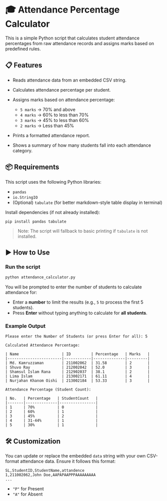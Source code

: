 # 🎓 Attendance Percentage Calculator

This is a simple Python script that calculates student attendance percentages from raw attendance records and assigns marks based on predefined rules.

## 📋 Features

* Reads attendance data from an embedded CSV string.
* Calculates attendance percentage per student.
* Assigns marks based on attendance percentage:

  * `5 marks` → 70% and above
  * `4 marks` → 60% to less than 70%
  * `3 marks` → 45% to less than 60%
  * `2 marks` → Less than 45%
* Prints a formatted attendance report.
* Shows a summary of how many students fall into each attendance category.

## 📦 Requirements

This script uses the following Python libraries:

* `pandas`
* `io.StringIO`
* (Optional) `tabulate` (for better markdown-style table display in terminal)

Install dependencies (if not already installed):

```bash
pip install pandas tabulate
```

> Note: The script will fallback to basic printing if `tabulate` is not installed.

## ▶️ How to Use

### Run the script

```bash
python attendance_calculator.py
```

You will be prompted to enter the number of students to calculate attendance for:

* Enter a **number** to limit the results (e.g., `5` to process the first 5 students).
* Press **Enter** without typing anything to calculate for **all students**.

### Example Output

```
Please enter the Number of Students (or press Enter for all): 5

Calculated Attendance Percentage:

| Name                   | ID         | Percentage   | Marks   |
|------------------------|------------|--------------|---------|
| Md. Kamruzzaman        | 211002062  | 31.58        | 2       |
| Shuvo Ray              | 212002042  | 52.0         | 3       |
| Shamsul Islam Rana     | 212902037  | 38.1         | 2       |
| Lima Islam             | 213002171  | 61.11        | 4       |
| Nurjahan Khanom Oishi  | 213002184  | 53.33        | 3       |

Attendance Percentage (Student Count):

| No.   | Percentage   | StudentCount   |
|-------|--------------|----------------|
| 1     | 70%          | 0              |
| 2     | 60%          | 1              |
| 3     | 45%          | 2              |
| 4     | 31-44%       | 1              |
| 5     | 30%          | 1              |
```



## 🛠️ Customization

You can update or replace the embedded `data` string with your own CSV-format attendance data. Ensure it follows this format:

```
SL,StudentID,StudentName,attandence
1,211002062,John Doe,AAPAPAAPPPAAAAAAAAA
...
```

* `"P"` for Present
* `"A"` for Absent

